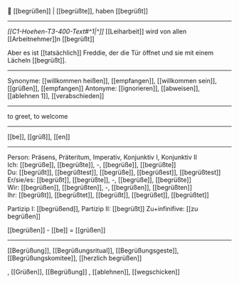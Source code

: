 🤝 [[begrüßen]] | [[begrüßte]], haben [[begrüßt]]

---
*[[C1-Hoehen-T3-400-Text#^1|^]]* [[Leiharbeit]] wird von allen [[Arbeitnehmer]]n [[begrüßt]]

Aber es ist [[tatsächlich]] Freddie, der die Tür öffnet und sie mit einem Lächeln [[begrüßt]].

---

Synonyme: [[willkommen heißen]], [[empfangen]], [[willkommen sein]], [[grüßen]], [[empfangen]]
Antonyme: [[ignorieren]], [[abweisen]], [[ablehnen 1]], [[verabschieden]]

---

to greet, to welcome

---

[[be]], [[grüß]], [[en]]

---

Person: Präsens, Präteritum, Imperativ, Konjunktiv I, Konjunktiv II  
Ich: [[begrüße]], [[begrüßte]], -, [[begrüße]], [[begrüßte]]  
Du: [[begrüßt]], [[begrüßtest]], [[begrüße]], [[begrüßest]], [[begrüßtest]]  
Er/sie/es: [[begrüßt]], [[begrüßte]], -, [[begrüße]], [[begrüßte]]  
Wir: [[begrüßen]], [[begrüßten]], -, [[begrüßen]], [[begrüßten]]  
Ihr: [[begrüßt]], [[begrüßtet]], [[begrüßt]], [[begrüßet]], [[begrüßtet]]

Partizip I: [[begrüßend]],
Partizip II: [[begrüßt]]
Zu+infinifive: [[zu begrüßen]]

[[begrüßen]] - [[be]] = [[grüßen]]

---

[[Begrüßung]], [[Begrüßungsritual]], [[Begrüßungsgeste]], [[Begrüßungskomitee]], [[herzlich begrüßen]]

, [[Grüßen]], [[Begrüßung]]
, [[ablehnen]], [[wegschicken]]
